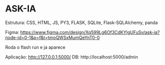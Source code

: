 # ASK-IA

Estrutura: CSS, HTML, JS, PY3, FLASK, SQLite, Flask-SQLAlchemy, panda

Figma: https://www.figma.com/design/Xq599Lg6Of3CdKYIgUFuSv/ask-ia?node-id=0-1&p=f&t=tmoQWSxMumQeYnT0-0


Roda o flash run e ja aparece

Aplicação: http://127.0.0.1:5000/
DB: http://localhost:5000/admin

